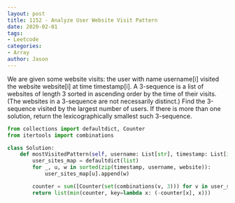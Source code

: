 ```yaml
---
layout: post
title: 1152 - Analyze User Website Visit Pattern
date: 2020-02-01
tags:
- Leetcode
categories:
- Array
author: Jason
---
```

We are given some website visits: the user with name username[i] visited the website website[i] at time timestamp[i]. A 3-sequence is a list of websites of length 3 sorted in ascending order by the time of their visits.  (The websites in a 3-sequence are not necessarily distinct.) Find the 3-sequence visited by the largest number of users. If there is more than one solution, return the lexicographically smallest such 3-sequence.

```python
from collections import defaultdict, Counter
from itertools import combinations

class Solution:
    def mostVisitedPattern(self, username: List[str], timestamp: List[int], website: List[str]) -> List[str]:
        user_sites_map = defaultdict(list)
        for _, u, w in sorted(zip(timestamp, username, website)):
            user_sites_map[u].append(w)

        counter = sum([Counter(set(combinations(v, 3))) for v in user_sites_map.values()], Counter())
        return list(min(counter, key=lambda x: (-counter[x], x)))
```
